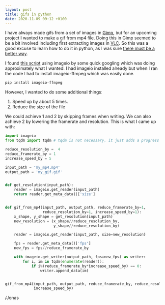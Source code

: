 ```yaml
---
layout: post
title: gifs in python
date: 2020-11-09 09:12 +0100
---
```

I have always made gifs from a set of images in [Gimp](https://www.gimp.org/), but for an upcoming project I
wanted to make a gif from mp4 file. Doing this in Gimp seemed to be a bit involved including first extracting images in
[VLC](https://www.videolan.org/index.sv.html). So this was a good excuse to learn how to do it in python,
as I was sure [there must be a better way](https://www.youtube.com/watch?v=wf-BqAjZb8M). 

I found [this script](https://gist.github.com/michaelosthege/cd3e0c3c556b70a79deba6855deb2cc8) using imageio by some
quick googling which was doing approximately what I wanted. I had imageio installed already but when I ran the code
I had to install imageio-ffmpeg which was easily done.

```bash
pip install imageio-ffmpeg
```

However, I wanted to do some additional things:

1. Speed up by about 5 times.
2. Reduce the size of the file

We could achieve 1 and 2 by skipping frames when writing. We can also achieve 2 by lowering the framerate and resolution.
This is what I came up with:


```python
import imageio
from tqdm import tqdm # tqdm is not necessary, it just adds a progress bar

reduce_resolution_by =  4
reduce_framerate_by = 1
increase_speed_by = 5

input_path = 'my_mp4.mp4'
output_path = 'my_gif.gif'


def get_resolution(input_path):
	reader = imageio.get_reader(input_path)
	return reader.get_meta_data()['size']


def gif_from_mp4(input_path, output_path, reduce_framerate_by=1,
                 reduce_resolution_by=1, increase_speed_by=1):
	x_shape, y_shape = get_resolution(input_path)
	new_resolution = (x_shape//reduce_resolution_by,
                      y_shape//reduce_resolution_by)

	reader = imageio.get_reader(input_path, size=new_resolution)

	fps = reader.get_meta_data()['fps']
	new_fps = fps//reduce_framerate_by

	with imageio.get_writer(output_path, fps=new_fps) as writer:
		for i, im in tqdm(enumerate(reader)):
			if i%(reduce_framerate_by*increase_speed_by) == 0:
				writer.append_data(im)


gif_from_mp4(input_path, output_path, reduce_framerate_by, reduce_resolution_by,
		     increase_speed_by)

```
/Jonas